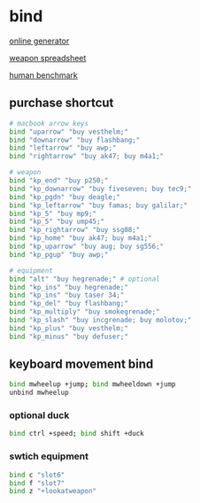 # bind

[online generator](https://csgobuynds.com/)

[weapon spreadsheet](https://docs.google.com/spreadsheets/d/11tDzUNBq9zIX6_9Rel__fdAUezAQzSnh5AVYzCP060c/edit#gid=0)

[human benchmark](https://humanbenchmark.com/)

## purchase shortcut

```sh
# macbook arrow keys
bind "uparrow" "buy vesthelm;"
bind "downarrow" "buy flashbang;"
bind "leftarrow" "buy awp;"
bind "rightarrow" "buy ak47; buy m4a1;"

# weapon
bind "kp_end" "buy p250;"
bind "kp_downarrow" "buy fiveseven; buy tec9;"
bind "kp_pgdn" "buy deagle;"
bind "kp_leftarrow" "buy famas; buy galilar;"
bind "kp_5" "buy mp9;"
bind "kp_5" "buy ump45;"
bind "kp_rightarrow" "buy ssg08;"
bind "kp_home" "buy ak47; buy m4a1;"
bind "kp_uparrow" "buy aug; buy sg556;"
bind "kp_pgup" "buy awp;"

# equipment
bind "alt" "buy hegrenade;" # optional
bind "kp_ins" "buy hegrenade;"
bind "kp_ins" "buy taser 34;"
bind "kp_del" "buy flashbang;"
bind "kp_multiply" "buy smokegrenade;"
bind "kp_slash" "buy incgrenade; buy molotov;"
bind "kp_plus" "buy vesthelm;"
bind "kp_minus" "buy defuser;"
```

## keyboard movement bind

```sh
bind mwheelup +jump; bind mwheeldown +jump
unbind mwheelup
```

### optional duck

```sh
bind ctrl +speed; bind shift +duck
```

### swtich equipment

```sh
bind c "slot6"
bind f "slot7"
bind z "+lookatweapon"
```
